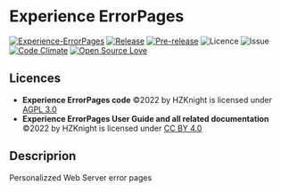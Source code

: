 Experience ErrorPages
=====================
[![Experience-ErrorPages](https://github.com/HZKnight/Experience-ErrorPages/workflows/PHP%20Composer/badge.svg)](https://github.com/HZKnight/Experience-ErrorPages/actions)
[![Release](https://img.shields.io/github/release/HZKnight/Experience-ErrorPages.svg)](https://github.com/HZKnight/Experience-ErrorPages/releases/latest) 
[![Pre-release](https://img.shields.io/github/tag-pre/HZKnight/Experience-ErrorPages.svg?label=pre-release)]([https://github.com/HZKnight/Experience-ErrorPages/releases/tag/v0.2.1](https://github.com/HZKnight/Experience-GuestBook/releases/tag/v0.2.1))
![Licence](https://img.shields.io/github/license/HZKnight/Experience-ErrorPages.svg)
![Issue](https://img.shields.io/github/issues/HZKnight/Experience-ErrorPages.svg)
[![Code Climate](https://codeclimate.com/github/HZKnight/Experience-ErrorPages/badges/gpa.svg)](https://codeclimate.com/github/HZKnight/Experience-ErrorPages)
[![Open Source Love](https://badges.frapsoft.com/os/v1/open-source.svg?v=103)](https://github.com/ellerbrock/open-source-badges/)

Licences
-------------------------
- **Experience ErrorPages code** ©2022 by HZKnight is licensed under [AGPL 3.0](https://www.gnu.org/licenses/agpl-3.0.html)
- **Experience ErrorPages User Guide and all related documentation** ©2022 by HZKnight is licensed under [CC BY 4.0](https://creativecommons.org/licenses/by/4.0/?ref=chooser-v1)

Descriprion
-------------------------
Personalizzed Web Server error pages
